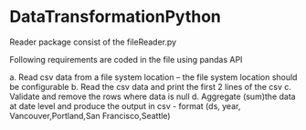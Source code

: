 # DataTransformationPython
Reader package consist of the fileReader.py 

Following requirements are coded in the file using pandas API

a.	Read csv data from a file system location – the file system location should be configurable
b.	Read the csv data and print the first 2 lines of the csv
c.	Validate and remove the rows where data is null
d.	Aggregate  (sum)the data at date level and produce the output in csv -  format (ds, year, Vancouver,Portland,San Francisco,Seattle)


